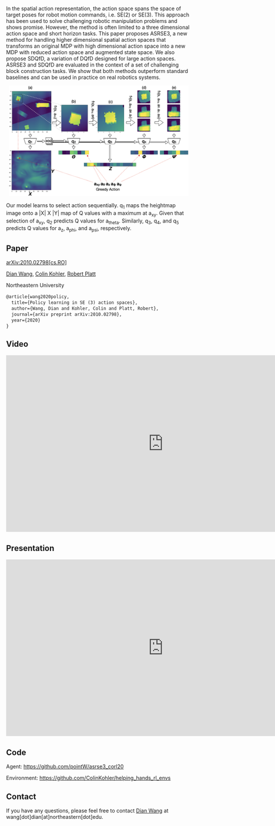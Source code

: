 In the spatial action representation, the action space spans the space of target poses for robot motion commands, i.e. SE(2) or SE(3). This approach has been used to solve challenging robotic manipulation problems and shows promise. However, the method is often limited to a three dimensional action space and short horizon tasks. This paper proposes ASRSE3, a new method for handling higher dimensional spatial action spaces that transforms an original MDP with high dimensional action space into a new MDP with reduced action space and augmented state space. We also propose SDQfD, a variation of DQfD designed for large action spaces. ASRSE3 and SDQfD are evaluated in the context of a set of challenging block construction tasks. We show that both methods outperform standard baselines and can be used in practice on real robotics systems.

<div style="text-align:center">
	<img src="img/alg_overview.png" alt="alg" height="300"/>
</div>

Our model learns to select action sequentially. q<sub>1</sub> maps the heightmap image onto a \|X\| X \|Y\| map of Q values with a maximum at a<sub>xy</sub>. Given that selection of a<sub>xy</sub>, q<sub>2</sub> predicts Q values for a<sub>theta</sub>. Similarly, q<sub>3</sub>, q<sub>4</sub>, and q<sub>5</sub> predicts Q values for a<sub>z</sub>, a<sub>phi</sub>, and a<sub>psi</sub>, respectively.

## Paper
[arXiv:2010.02798[cs.RO]](https://arxiv.org/abs/2010.02798)

[Dian Wang](https://pointw.github.io), 
[Colin Kohler](https://www.khoury.northeastern.edu/people/colin-kohler/), 
[Robert Platt](http://www.ccs.neu.edu/home/rplatt/)

Northeastern University

```
@article{wang2020policy,
  title={Policy learning in SE (3) action spaces},
  author={Wang, Dian and Kohler, Colin and Platt, Robert},
  journal={arXiv preprint arXiv:2010.02798},
  year={2020}
}
```

## Video

<div style="text-align:center">
	<iframe width="853" height="480" src="https://www.youtube.com/embed/FiHoIF1oLZs" frameborder="0" allow="autoplay; encrypted-media" allowfullscreen></iframe>
</div>

## Presentation

<div style="text-align:center">
	<iframe width="853" height="480" src="https://www.youtube.com/embed/W0UQMntqaog" frameborder="0" allow="autoplay; encrypted-media" allowfullscreen></iframe>
</div>

## Code

Agent: https://github.com/pointW/asrse3_corl20

Environment: https://github.com/ColinKohler/helping_hands_rl_envs

## Contact
If you have any questions, please feel free to contact [Dian Wang](https://pointw.github.io) at wang[dot]dian[at]northeastern[dot]edu.
